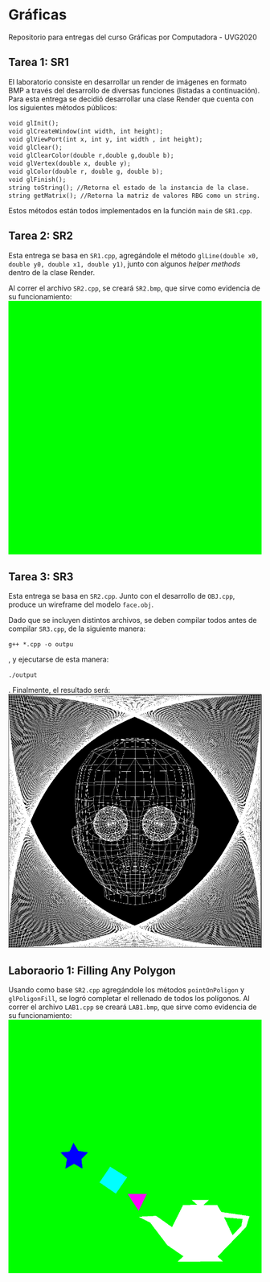 # Gráficas
Repositorio para entregas del curso Gráficas por Computadora - UVG2020

## Tarea 1: SR1

El laboratorio consiste en desarrollar un render de imágenes en formato BMP a través del desarrollo de diversas funciones (listadas a continuación). Para esta entrega se decidió desarrollar una clase Render que cuenta con los siguientes métodos públicos:
```
void glInit();
void glCreateWindow(int width, int height);
void glViewPort(int x, int y, int width , int height);
void glClear();
void glClearColor(double r,double g,double b);
void glVertex(double x, double y);
void glColor(double r, double g, double b);
void glFinish();
string toString(); //Retorna el estado de la instancia de la clase.
string getMatrix(); //Retorna la matriz de valores RBG como un string.
```

Estos métodos están todos implementados en la función ```main``` de ```SR1.cpp```.

## Tarea 2: SR2

Esta entrega se basa en ```SR1.cpp```, agregándole el método ```glLine(double x0, double y0, double x1, double y1)```, junto con algunos _helper methods_ dentro de la clase Render. 

Al correr el archivo ```SR2.cpp```, se creará ```SR2.bmp```, que sirve como evidencia de su funcionamiento:
![Esta imagen fue generada con SR2](./SR2.bmp "SR2")

## Tarea 3: SR3

Esta entrega se basa en ```SR2.cpp```. Junto con el desarrollo de ```OBJ.cpp```, produce un wireframe del modelo ```face.obj```.

Dado que se incluyen distintos archivos, se deben compilar todos antes de compilar ```SR3.cpp```, de la siguiente manera:
```
g++ *.cpp -o outpu
```
, y ejecutarse de esta manera:
```
./output
```
. Finalmente, el resultado será:
![Esta imagen fue generada con SR3](./Render.bmp "Render")
## Laboraorio 1: Filling Any Polygon

Usando como base ```SR2.cpp``` agregándole los métodos ```pointOnPoligon``` y ```glPoligonFill```, se logró completar el rellenado de todos los polígonos. Al correr el archivo ```LAB1.cpp``` se creará ```LAB1.bmp```, que sirve como evidencia de su funcionamiento:
![Esta imagen fue generada con LAB1.cpp](./LAB1.bmp "LAB1")
